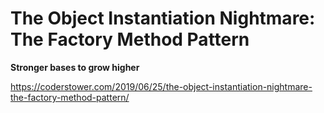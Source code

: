 # The Object Instantiation Nightmare: The Factory Method Pattern

**Stronger bases to grow higher**

https://coderstower.com/2019/06/25/the-object-instantiation-nightmare-the-factory-method-pattern/
